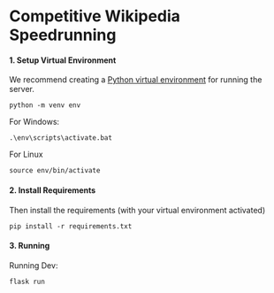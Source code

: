 # Competitive Wikipedia Speedrunning

#### 1. Setup Virtual Environment
We recommend creating a [Python virtual environment](https://docs.python.org/3/tutorial/venv.html)
for running the server. 
```
python -m venv env
```

For Windows:
```
.\env\scripts\activate.bat
```

For Linux
```
source env/bin/activate
```

#### 2. Install Requirements
Then install the requirements (with your virtual environment activated)
```
pip install -r requirements.txt
```

#### 3. Running
Running Dev:
```
flask run
```
